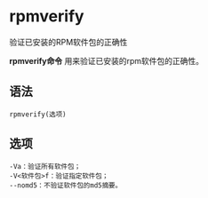 # rpmverify

验证已安装的RPM软件包的正确性


**rpmverify命令** 用来验证已安装的rpm软件包的正确性。

##  语法

```
rpmverify(选项)
```

##  选项

```
-Va：验证所有软件包；
-V<软件包>f：验证指定软件包；
--nomd5：不验证软件包的md5摘要。
```



